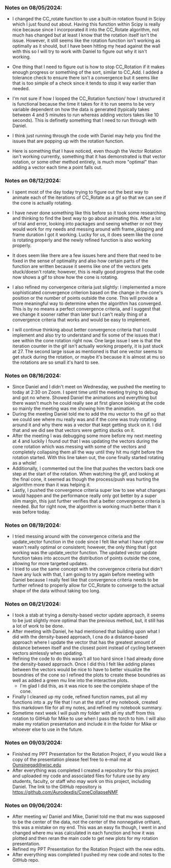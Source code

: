 ### Notes on 08/05/2024:
* I changed the CC_rotate function to use a built-in rotation found in Scipy which I just found out about. Having this function within Scipy is really nice because since I incorporated it into the CC_Rotate algorithm, not much has changed but at least I know that the rotation itself isn't the issue. However, it still seems like the rotation function isn't working as optimally as it should, but I have been hitting my head against the wall with this so I will try to work with Daniel to figure out why it isn't working.
* One thing that I need to figure out is how to stop CC_Rotation if it makes enough progress or something of the sort, similar to CC_Add. I added a tolerance check to ensure there isn't a convergence but it seems like that is too simple of a check since it tends to stop it way earlier than needed.
* I'm not sure if how I looped the CC_Rotation function/ how I structured it is functional because the time it takes for it to run seems to be very variable dependent on how the data is generated (typically takes between 4 and 5 minutes to run whereas adding vectors takes like 10 seconds). This is definetly something that I need to run through with Daniel.
* I think just running through the code with Daniel may help you find the issues that are popping up with the rotation function.

* Here is something that I have noticed, even though the Vector Rotation isn't working currently, something that it has demonstrated is that vector rotation, or some other method entirely, is much more "optimal" than adding a vector each time a point falls out.

### Notes on 08/12/2024:
* I spent most of the day today trying to figure out the best way to animate each of the iterations of CC_Rotate as a gif so that we can see if the cone is actually rotating.

* I have never done something like this before so it took some researching and thinking to find the best way to go about animating this. After a lot of trial and error, looking into packages and seeing whether or not they would work for my needs and messing around with frame_skipping and frame duration I got it working. Lucky for us, it does seem like the cone is rotating properly and the newly refined function is also working properly.
* It does seem like there are a few issues here and there that need to be fixed in the sense of optimality and also how certain parts of the function are written because it seems like one of the vectors gets stuck/doesn't rotate; however, this is really good progress that the code now shows a gif to show how the cone is rotating.
* I also refined my convergence criteria just slightly: I implemented a more sophisticated convergence criterion based on the change in the cone's position or the number of points outside the cone. This will provide a more meaningful way to determine when the algorithm has converged. This is by no means a perfect convergence criteria, and I suggest that we change it sooner rather than later but I can't really thing of a convergence criteria that works and would be easy to implement.
* I will continue thinking about better convergence criteria that I could implement and also try to understand and fix some of the issues that I see within the cone rotation right now. One large issue I see is that the iteration counter in the gif isn't actually working properly, it is just stuck at 27. The second large issue as mentioned is that one vector seems to get stuck during the rotation, or maybe it's because it is almost at mu so the rotations are so small it's hard to see.

### Notes on 08/16/2024:
* Since Daniel and I didn't meet on Wednesday, we pushed the meeting to today at 2:30 on Zoom. I spent time until the meeting trying to debug and got no where. Showed Daniel the animations and everything but there wasn't much he could really see at first glance looking at the code so mainly the meeting was me showing him the animation.
* During the meeting Daniel told me to add the mu vector to the gif so that we could see where mu really was and if the cone was truly rotating around it and why there was a vector that kept getting stuck on it. I did that and we did see that vectors were getting stucks on it.
* After the meeting I was debugging some more before my next meeting at 4 and luckily I found out that I was updating the vectors during the cone rotation which was messing with some of the vectors and completely collapsing them all the way until they hit mu right before the rotation started. With this line taken out, the cone finally started rotating as a whole!
* Additionally, I commented out the line that pushes the vectors back one step at the start of the rotation. When watching the gif, and looking at the final cone, it seemed as though the process/push was hurting the algorithm more than it was helping it.
* Lastly, I pushed the convergence criteria super low to see what changes would happen and the performance really only got better by a super slim margin, this just further verifies that a better convergence criteria is needed. But for right now, the algorithm is working much better than it was before today.

### Notes on 08/19/2024:
* I tried messing around with the convergence criteria and the update_vector function in the code since I felt like what I have right now wasn't really optimal or consistent; however, the only thing that I got working was the update_vector function. The updated vector update function takes into account the distribution of points outside the cone, allowing for more targeted updates.
* I tried to use the same concept with the convergence criteria but didn't have any luck with that, I am going to try again before meeting with Daniel because I really feel like that convergence criteria needs to be further refined to properly allow for CC_Rotate to converge to the actual shape of the data without taking too long.

### Notes on 08/21/2024:
* I took a stab at trying a density-based vector update approach, it seems to be just slightly more optimal than the previous method, but, it still has a lot of work to be done.
* After meeting with Daniel, he had mentioned that building upon what I did with the density-based approach, I cna do a distance-based approach where I update the vector that has the greatest amount of distance between itself and the closest point instead of cycling between vectors aimlessly when updating.
* Refining the code to do this wasn't all too hard since I had already done the density-based approach. Once I did this I felt like adding planes between the vectors would be nice to have to better visualize the boundries of the cone so I refined the plots to create these boundries as well as added a green mu line into the interactive plots.
    * I'm glad I did this, as it was nice to see the complete shape of the cone.
* Finally I cleaned up my code, refined function names, put all my functions into a .py file that I run at the start of my notebook, created this markdown file for all my notes, and refined my notebook summary.
* Sometime next week I will push my folder with all my stuff from this rotation to GitHub for Mike to use when I pass the torch to him. I will also make my rotation presentation and include it in the folder for Mike or whoever else to use in the future.

### Notes on 09/03/2024:
* Finished my PPT Presentation for the Rotation Project, if you would like a copy of the presentation please feel free to e-mail me at Ounsinegad@wisc.edu
* After everything was completed I created a repository for this project and uploaded my code and associated files for future use by any students, faculty, or staff who may work on this project, including Daniel. The link to the GitHub repository is https://github.com/Aurodexdis/ConeCollapseNMF

### Notes on 09/06/2024:
* After meeting w/ Daniel and Mike, Daniel told me that mu was supposed to be the center of the data, not the center of the nonnegative orthant, this was a mistake on my end. This was an easy fix though, I went in and changed where mu was calculated in each function and how it was plotted and then reran the main code to get new plots for my rotation presentation.
* Refined my PPT Presentation for the Rotation Project with the new edits.
* After everything was completed I pushed my new code and notes to the GitHub repo.
